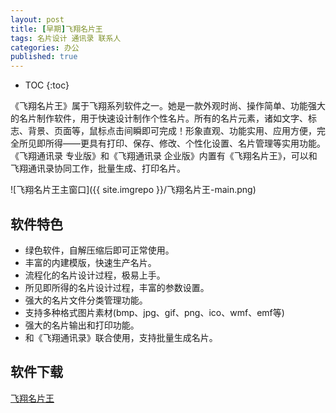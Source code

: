 ```yaml
---
layout: post
title: [早期]飞翔名片王
tags: 名片设计 通讯录 联系人
categories: 办公
published: true
---
```


* TOC 
{:toc}

《飞翔名片王》属于飞翔系列软件之一。她是一款外观时尚、操作简单、功能强大的名片制作软件，用于快速设计制作个性名片。所有的名片元素，诸如文字、标志、背景、页面等，鼠标点击间瞬即可完成！形象直观、功能实用、应用方便，完全所见即所得——更具有打印、保存、修改、个性化设置、名片管理等实用功能。
《飞翔通讯录 专业版》和《飞翔通讯录 企业版》内置有《飞翔名片王》，可以和飞翔通讯录协同工作，批量生成、打印名片。

![飞翔名片王主窗口]({{ site.imgrepo }}/飞翔名片王-main.png)

## 软件特色

- 绿色软件，自解压缩后即可正常使用。
- 丰富的内建模版，快速生产名片。
- 流程化的名片设计过程，极易上手。
- 所见即所得的名片设计过程，丰富的参数设置。
- 强大的名片文件分类管理功能。
- 支持多种格式图片素材(bmp、jpg、gif、png、ico、wmf、emf等)
- 强大的名片输出和打印功能。
- 和《飞翔通讯录》联合使用，支持批量生成名片。

## 软件下载

[飞翔名片王](https://pan.baidu.com/share/link?shareid=3505107140&uk=2785281713)